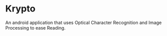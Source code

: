 # Krypto
An android application that uses Optical Character Recognition and
Image Processing to ease Reading.
